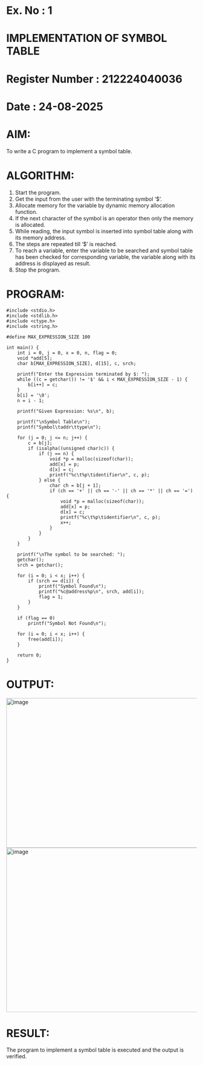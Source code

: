 # Ex. No : 1

# IMPLEMENTATION OF SYMBOL TABLE

# Register Number : 212224040036

# Date : 24-08-2025

# AIM:

To write a C program to implement a symbol table.

# ALGORITHM:

1. Start the program.
2. Get the input from the user with the terminating symbol ‘$’.
3. Allocate memory for the variable by dynamic memory allocation function.
4. If the next character of the symbol is an operator then only the memory is allocated.
5. While reading, the input symbol is inserted into symbol table along with its memory address.
6. The steps are repeated till ‘$’ is reached.
7. To reach a variable, enter the variable to be searched and symbol table has been checked for corresponding variable, the variable along with its address is displayed as result.
8. Stop the program.

# PROGRAM:
```
#include <stdio.h>
#include <stdlib.h>
#include <ctype.h>
#include <string.h>

#define MAX_EXPRESSION_SIZE 100

int main() {
    int i = 0, j = 0, x = 0, n, flag = 0;
    void *add[5];
    char b[MAX_EXPRESSION_SIZE], d[15], c, srch;

    printf("Enter the Expression terminated by $: ");
    while ((c = getchar()) != '$' && i < MAX_EXPRESSION_SIZE - 1) {
        b[i++] = c;
    }
    b[i] = '\0';
    n = i - 1;

    printf("Given Expression: %s\n", b);

    printf("\nSymbol Table\n");
    printf("Symbol\taddr\ttype\n");

    for (j = 0; j <= n; j++) {
        c = b[j];
        if (isalpha((unsigned char)c)) {
            if (j == n) {
                void *p = malloc(sizeof(char));
                add[x] = p;
                d[x] = c;
                printf("%c\t%p\tidentifier\n", c, p);
            } else {
                char ch = b[j + 1];
                if (ch == '+' || ch == '-' || ch == '*' || ch == '=') {
                    void *p = malloc(sizeof(char));
                    add[x] = p;
                    d[x] = c;
                    printf("%c\t%p\tidentifier\n", c, p);
                    x++;
                }
            }
        }
    }

    printf("\nThe symbol to be searched: ");
    getchar();
    srch = getchar();

    for (i = 0; i < x; i++) {
        if (srch == d[i]) {
            printf("Symbol Found\n");
            printf("%c@address%p\n", srch, add[i]);
            flag = 1;
        }
    }

    if (flag == 0)
        printf("Symbol Not Found\n");

    for (i = 0; i < x; i++) {
        free(add[i]);
    }

    return 0;
}
```
# OUTPUT:
<img width="679" height="395" alt="image" src="https://github.com/user-attachments/assets/a1b18dd0-4eb9-4d62-bf7b-ba54b8e59743" />

<img width="734" height="434" alt="image" src="https://github.com/user-attachments/assets/4711e6bc-4a78-4596-a56e-c6264f43459f" />

# RESULT:

The program to implement a symbol table is executed and the output is verified.
